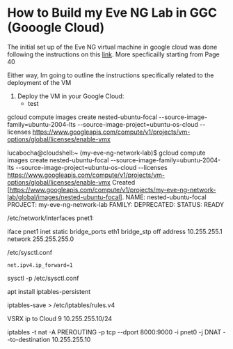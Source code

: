 # How to Build my Eve NG Lab in GGC (Gooogle Cloud)

The initial set up of the Eve NG virtual machine in google cloud was done following the instructions on this [link](https://www.eve-ng.net/index.php/documentation/community-cookbook/). More specficailly starting from Page 40

Either way, Im going to outline the instructions specifically related to the deployment of the VM 

1. Deploy the VM in your Google Cloud:
    - test

gcloud compute images create nested-ubuntu-focal --source-image-family=ubuntu-2004-lts --source-image-project=ubuntu-os-cloud --licenses https://www.googleapis.com/compute/v1/projects/vm-options/global/licenses/enable-vmx

lucabocha@cloudshell:~ (my-eve-ng-network-lab)$ gcloud compute images create nested-ubuntu-focal --source-image-family=ubuntu-2004-lts --source-image-project=ubuntu-os-cloud --licenses https://www.googleapis.com/compute/v1/projects/vm-options/global/licenses/enable-vmx
Created [https://www.googleapis.com/compute/v1/projects/my-eve-ng-network-lab/global/images/nested-ubuntu-focal].
NAME: nested-ubuntu-focal
PROJECT: my-eve-ng-network-lab
FAMILY: 
DEPRECATED: 
STATUS: READY



/etc/network/interfaces
pnet1: 

iface pnet1 inet static
    bridge_ports eth1
    bridge_stp off
    address 10.255.255.1
    network 255.255.255.0

/etc/sysctl.conf 

    net.ipv4.ip_forward=1

sysctl -p /etc/sysctl.conf 

apt install iptables-persistent

iptables-save > /etc/iptables/rules.v4 


VSRX ip to Cloud 9 10.255.255.10/24 


iptables -t nat -A PREROUTING -p tcp --dport 8000:9000 -i pnet0 -j DNAT --to-destination 10.255.255.10
